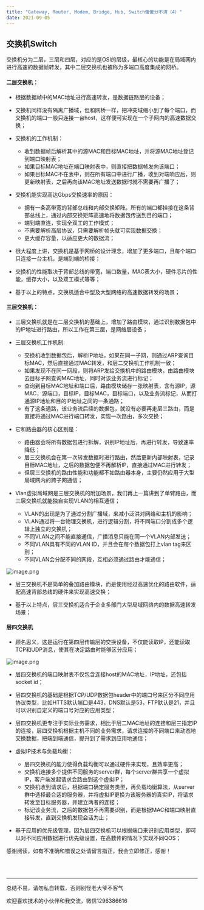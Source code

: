 ```yaml
---
title: "Gateway, Router, Modem, Bridge, Hub, Switch傻傻分不清（4）"
date: 2021-09-05
---
```



## **交换机Switch**

交换机分为二层，三层和四层，对应的是OSI的层级，最核心的功能是在局域网内进行高速的数据帧转发，其中二层交换机也被称为多端口高度集成的网桥。

#### **二层交换机**：

- 根据数据帧中的MAC地址进行高速转发，是数据链路层的设备；

- 交换机同样没有隔离广播域，但和网桥一样，把冲突域缩小到了每个端口，而交换机的端口一般只连接一台host，这样便可实现在一个子网内的高速数据交换；

- 交换机的工作机制：
    - 收到数据帧后解析其中的源MAC和目标MAC地址，并将源MAC地址登记到端口映射表；
    - 如果目标MAC地址在端口映射表中，则直接把数据帧发向该端口；
    - 如果目标MAC不在表中，则在所有端口中进行广播，收到对端响应后，则更新映射表，之后再向该MAC地址发送数据时就不需要再广播了；

- 交换机能实现高达Gbps交换速率的原因：
    - 拥有一条高带宽的背部总线和内部交换矩阵。所有的端口都挂接在这条背部总线上，通过内部交换矩阵高速地将数据包传送到目的端口；
    - 端到端直连，实现全双工的工作模式；
    - 不需要解析高层协议，只需要解析帧头就可实现数据交换；
    - 更大缓存容量，以适应更大的数据流；
    
- 很大程度上讲，交换机是基于网桥的设计理念，增加了更多端口，且每个端口只连接一台主机，是端到端的桥接；    

- 交换机的性能取决于背部总线的带宽，端口数量，MAC表大小，硬件芯片的性能，缓存大小，以及双工模式等等；
    
- 基于以上的特点，交换机适合中型及大型网络的高速数据转发的场景；

#### **三层交换机**：

- 三层交换机就是在二层交换机的基础上，增加了路由模块，通过识别数据包中的IP地址进行路由，所以工作在第三层，是网络层设备；

- 三层交换机工作机制:
    - 交换机收到数据包后，解析IP地址，如果在同一子网，则通过ARP查询目标MAC，然后直接通过MAC转发，和层二交换机工作机制一致；
    - 如果发现不在同一网段，则将ARP发给交换机中的路由模块，由路由模块去目标子网查询MAC地址，同时对该业务流进行标记；
    - 查询到目标MAC地址和端口后，路由模块储存一张映射表，含有源IP，源MAC，源端口，目标IP，目标MAC，目标端口，以及业务流标记，从而打通源IP地址和目的IP地址之间的一条通路；
    - 有了这条通路，该业务流后续的数据包，就没有必要再走层三路由，而是直接将通过MAC进行端口转发，实现一次路由，多次交换；

- 它和路由器的核心区别是：
    - 路由器会将所有数据包进行拆解，识别IP地址后，再进行转发，导致速率降低；
    - 层三交换机会在第一次转发数据时进行路由，然后更新内部映射表，记录目标MAC地址，之后的数据包便不再解析IP，直接通过MAC进行转发；
    - 但层三交换机的路由性能和功能都不如路由器本身，主要仍然应用于大型局域网内的跨子网通信；    
    
- Vlan虚拟局域网是三层交换机的附加场景，我们再上一篇讲到了单臂路由，而三层交换机就能独自实现VLAN的相互通信；
    - VLAN的出现是为了通过分割广播域，来减小泛洪对网络和主机的影响；
    - VLAN通过将一台物理交换机，进行逻辑分割，将不同端口分割成多个逻辑上独立的交换机；
    - 不同VLAN之间不能直接通信，广播消息只能在同一个VLAN内部发送；
    - 不同VLAN具有不同的VLAN ID，并且会在每个数据包打上vlan tag来区别；
    - 不同VLAN会分配不同的网段，互相必须通过路由才能通信；

![image.png](https://p1-juejin.byteimg.com/tos-cn-i-k3u1fbpfcp/57f4aaf293524b3495a3e295a024148e~tplv-k3u1fbpfcp-watermark.image)
 
- 层三交换机不是简单的叠加路由模块，而是使用经过高速优化的路由软件，适配高速背部总线的硬件来实现高速交换；

- 基于以上特点，层三交换机适合于企业多部门大型局域网络内的数据高速转发场景；

#### **层四交换机**
- 顾名思义，这是运行在第四层传输层的交换设备，不仅能读取IP，还能读取TCP和UDP消息，使其在决定路由时能够区分应用；

![image.png](https://p6-juejin.byteimg.com/tos-cn-i-k3u1fbpfcp/b8b4b10a680146e58abaedf6c397a70d~tplv-k3u1fbpfcp-watermark.image)

- 层四交换机的端口映射表不仅包含连接host的MAC地址，IP地址，还包括socket id；

- 层四交换机的基础是根据TCP/UDP数据包header中的端口号来区分不同应用协议类型，比如HTTS默认端口是443，DNS默认是53，FTP默认是21，并且可以识别自定义的端口号对应的应用类型；

- 层四交换机更专注于实际业务需求，相比于层二MAC地址的连接和层三指定IP的连接，层四交换机根据主机不同的业务需求，请求连接的不同端口来动态地交换数据，把端到端通信，提升到了需求到应用地通信；

- 虚拟IP技术与负载均衡：
    - 层四交换机的能力使得负载均衡可以通过硬件来实现，且效率更高；
    - 交换机连接多个提供不同服务的server群，每个server群共享一个虚拟IP，客户端发起请求会路由到这个虚拟IP；
    - 交换机收到请求后，根据端口确定服务类型，再负载均衡算法，从server群中选择最合适的服务器，并将虚拟IP更换为该服务器的真实IP，将请求转发至目标服务器，并建立两者的连接；
    - 标记该业务流，之后的数据包不再需要识别，而是根据MAC和端口映射直接转发，直到交换机发现会话为止；
    
- 基于应用的优先级管理，因为层四交换机可以根据端口来识别应用类型，即可以对不同应用数据进行优先级设置，在高数传的情况下实现不同QOS；

感谢阅读，如有不准确和错误之处请留言指正，我会立即修正，感谢！

<br/>
<br/>
<hr/>



总结不易，请勿私自转载，否则别怪老大爷不客气

欢迎喜欢技术的小伙伴和我交流，微信1296386616
